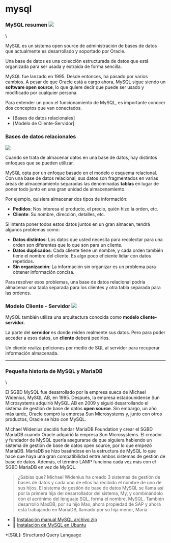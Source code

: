 # mysql

### MySQL resumen ![](../../../assets/ico/MySQL\_Logo.ico)

\


MySQL es un sistema open source de administración de bases de datos que actualmente es desarrollado y soportado por Oracle.

Una base de datos es una colección estructurada de datos que está organizada para ser usada y extraída de forma sencilla.

MySQL fue lanzado en 1995. Desde entonces, ha pasado por varios cambios. A pesar de que Oracle está a cargo ahora, MySQL sigue siendo un **software open source**, lo que quiere decir que puede ser usado y modificado por cualquier persona.

Para entender un poco el funcionamiento de MySQL, es importante conocer dos conceptos que van conectados.

* \[Bases de datos relacionales]
* \[Modelo de Cliente-Servidor]

### Bases de datos relacionales  

![](../../../assets/png/relationship\_database.png)

Cuando se trata de almacenar datos en una base de datos, hay distintos enfoques que se pueden utilizar.

MySQL opta por un enfoque basado en el modelo o esquema relacional. Con una base de datos relacional, sus datos son fragmentados en varias áreas de almacenamiento separadas las denominadas **tablas** en lugar de poner todo junto en una gran unidad de almacenamiento.

Por ejemplo, quisiera almacenar dos tipos de información:

* **Pedidos**: Nos interesa el producto, el precio, quién hizo la orden, etc.
* **Cliente**: Su nombre, dirección, detalles, etc.

Si intenta poner todos estos datos juntos en un gran almacen, tendrá algunos problemas como:

* **Datos distintos**: Los datos que usted necesita para recolectar para una orden son diferentes que lo que son para un cliente.
* **Datos duplicados**: Cada cliente tiene un nombre, y cada orden también tiene el nombre del cliente. Es algo poco eficiente lidiar con datos repetidos.
* **Sin organización**: La información sin organizar es un problema para obtener información concisa.

Para resolver esos problemas, una base de datos relacional podría almacenar una tabla separada para los clientes y otra tabla separada para las ordenes.

### Modelo Cliente - Servidor ![](../../../assets/png/server\_client.png)

MySQL también utiliza una arquitectura conocida como **modelo cliente-servidor.**

La parte del **servidor** es donde reiden realmente sus datos. Pero para poder acceder a esos datos, un **cliente** deberá pedirlos.

Un cliente realiza peticiones por medio de SQL al servidor para recuperar información almacenada.

***

### Pequeña historia de MySQL y MariaDB 

\


El SGBD MySQL fue desarrollado por la empresa sueca de Michael Widenius, MySQL AB, en 1995. Después, la empresa estadounidense Sun Microsystems adquirió MySQL AB en 2009 y siguió desarrollando el sistema de gestión de base de datos **open source**. Sin embargo, un año más tarde, Oracle compró la empresa Sun Microsystems y, junto con otros productos, Oracle se hizo con MySQL.

Michael Widenius decidió fundar MariaDB Foundation y crear el SGBD MariaDB cuando Oracle adquirió la empresa Sun Microsystems. El creador y fundador de MySQL quería asegurarse de que siguiera habiendo un sistema de gestión de base de datos open source, por lo que empezó MariaDB. MariaDB se hizo basándose en la estructura de MySQL lo que hace que haya una gran compatibilidad entre ambos sistemas de gestión de base de datos. Además, el término LAMP funciona cada vez más con el SGBD MariaDB en vez de MySQL.

> ¿Sabías que? Michael Widenius ha creado 3 sistemas de gestión de bases de datos y cada uno de ellos ha recibido el nombre de uno de sus hijos. El sistema de gestión de base de datos MySQL se llama así por la primera hija del desarrollador del sistema, My, y combinándolo con el acrónimo del lenguaje SQL, forma el nombre, MySQL. También desarrolló MaxDB, por su hijo Max, ahora propiedad de SAP y ahora está trabajando en MariaDB, llamado por su hija menor, Maria.

* :link:    [Instalación manual MySQL archivo zip](install\_zip/)
* :link:    [Instalación de MySQL en Ubuntu](install\_in\_ubuntu/)

\*\[SQL]: Structured Query Language
